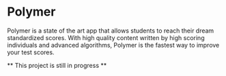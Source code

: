 # Polymer

Polymer is a state of the art app that allows students to reach their dream standardized scores. With high quality content written by high scoring individuals and advanced algorithms, Polymer is the fastest way to improve your test scores.

** This project is still in progress **
